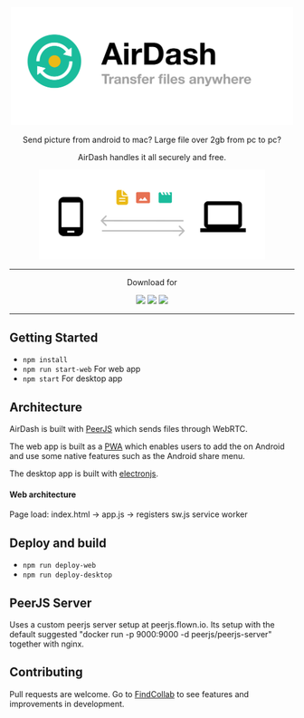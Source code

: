 <div align="center">
  <img width="500" alt="Promo" src="Large Promo.png">
  
  <p class="body">Send picture from android to mac? Large file over 2gb from pc to pc?</p>
  <p>AirDash handles it all securely and free.</p>
        
  <img width="400" alt="Promo" src="promo.png">

</div>

****
<div align="center">
  
  <p>Download for</p>
  
  <a href="https://airdash.flown.io/#android"><img src="https://img.shields.io/badge/-Android-3DDC84?style=for-the-badge&logo=android&logoColor=ffffff"/></a>
  <a href="https://airdash.flown.io/AirDash.dmg"><img src="https://img.shields.io/badge/-MacOS-007aff?style=for-the-badge&logo=apple&logoColor=ffffff"/></a>
  <a href="https://airdash.flown.io/AirDash-Win32.zip"><img src="https://img.shields.io/badge/-Windows-00adef?style=for-the-badge&logo=windows&logoColor=ffffff"/></a>
</div>

****

## Getting Started

- `npm install`
- `npm run start-web` For web app
- `npm start` For desktop app

## Architecture

AirDash is built with [PeerJS](https://peerjs.com) which sends files through WebRTC. 

The web app is built as a [PWA](https://developers.google.com/web/progressive-web-apps) which enables users to add the on Android and use some native features such as the Android share menu.

The desktop app is built with [electronjs](https://www.electronjs.org).

#### Web architecture

Page load: index.html -> app.js -> registers sw.js service worker

## Deploy and build

- `npm run deploy-web`
- `npm run deploy-desktop`

## PeerJS Server

Uses a custom peerjs server setup at peerjs.flown.io. Its setup with the default suggested "docker run -p 9000:9000 -d peerjs/peerjs-server" together with nginx. 

## Contributing
Pull requests are welcome. Go to [FindCollab](https://findcollabs.com/project/7BK81zF3mZTpT0jjQ2hQ) to see features and improvements in development.
